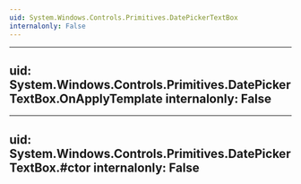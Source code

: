 ```yaml
---
uid: System.Windows.Controls.Primitives.DatePickerTextBox
internalonly: False
---
```


---
uid: System.Windows.Controls.Primitives.DatePickerTextBox.OnApplyTemplate
internalonly: False
---

---
uid: System.Windows.Controls.Primitives.DatePickerTextBox.#ctor
internalonly: False
---
